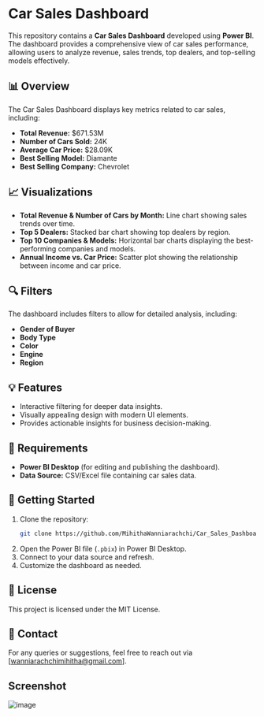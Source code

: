 # Car Sales Dashboard

This repository contains a **Car Sales Dashboard** developed using **Power BI**. The dashboard provides a comprehensive view of car sales performance, allowing users to analyze revenue, sales trends, top dealers, and top-selling models effectively.

## 📊 Overview
The Car Sales Dashboard displays key metrics related to car sales, including:
- **Total Revenue:** $671.53M
- **Number of Cars Sold:** 24K
- **Average Car Price:** $28.09K
- **Best Selling Model:** Diamante
- **Best Selling Company:** Chevrolet

## 📈 Visualizations
- **Total Revenue & Number of Cars by Month:** Line chart showing sales trends over time.
- **Top 5 Dealers:** Stacked bar chart showing top dealers by region.
- **Top 10 Companies & Models:** Horizontal bar charts displaying the best-performing companies and models.
- **Annual Income vs. Car Price:** Scatter plot showing the relationship between income and car price.

## 🔍 Filters
The dashboard includes filters to allow for detailed analysis, including:
- **Gender of Buyer**
- **Body Type**
- **Color**
- **Engine**
- **Region**

## 💡 Features
- Interactive filtering for deeper data insights.
- Visually appealing design with modern UI elements.
- Provides actionable insights for business decision-making.

## 📌 Requirements
- **Power BI Desktop** (for editing and publishing the dashboard).
- **Data Source:** CSV/Excel file containing car sales data.

## 🚀 Getting Started
1. Clone the repository:
   ```bash
   git clone https://github.com/MihithaWanniarachchi/Car_Sales_Dashboard.git
   ```
2. Open the Power BI file (`.pbix`) in Power BI Desktop.
3. Connect to your data source and refresh.
4. Customize the dashboard as needed.

## 📄 License
This project is licensed under the MIT License.

## 📧 Contact
For any queries or suggestions, feel free to reach out via [wanniarachchimihitha@gmail.com].

## Screenshot
![image](https://github.com/user-attachments/assets/0b048ebb-2307-4a52-8c63-970e3479b604)


